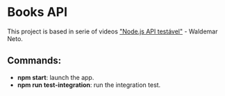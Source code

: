 # Books API
This project is based in serie of videos ["Node.js API testável"](https://www.youtube.com/playlist?list=PLz_YTBuxtxt74aOA2W8ArqZpsPlxP-JC9) - Waldemar Neto.

## Commands:
  - **npm start**: launch the app.
  - **npm run test-integration**: run the integration test.
